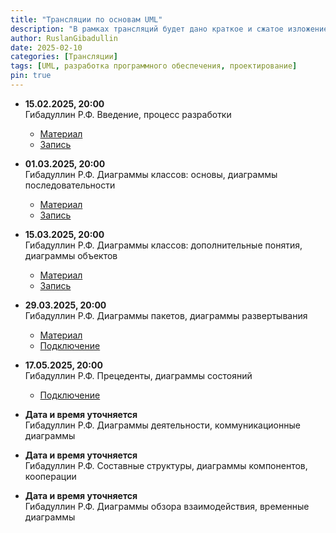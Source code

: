 ```yaml
---
title: "Трансляции по основам UML"
description: "В рамках трансляций будет дано краткое и сжатое изложение сути UML и особенностей применения этого языка в современном процессе разработки программного обеспечения. Будут представлены все главные типы диаграмм UML, рассказано, для чего они предназначены и какие нотации применяются при их создании и чтении. Это диаграммы классов, последовательности, объектов, пакетов, развертывания, прецедентов, состояний, деятельности, составных структур, компонентов, обзора взаимодействия, коммуникационные и временные."
author: RuslanGibadullin
date: 2025-02-10
categories: [Трансляции]
tags: [UML, разработка программного обеспечения, проектирование]
pin: true
---
```


- **15.02.2025, 20:00**  
  Гибадуллин Р.Ф. Введение, процесс разработки  
  - [Материал](https://csharpcooking.github.io/theory/Osnovy-UML-1-Vvedenie-Protcess-Razrabotki.pdf)
  - [Запись](https://t.me/CSharpCooking/217)
  
- **01.03.2025, 20:00**  
  Гибадуллин Р.Ф. Диаграммы классов: основы, диаграммы последовательности  
  - [Материал](https://csharpcooking.github.io/theory/Osnovy-UML-2-Class-Diagrams-Basics-Sequence-Diagrams.pdf)
  - [Запись](https://t.me/CSharpCooking/228)
  
- **15.03.2025, 20:00**  
  Гибадуллин Р.Ф. Диаграммы классов: дополнительные понятия, диаграммы объектов  
  - [Материал](https://csharpcooking.github.io/theory/Osnovy-UML-3-Class-Diagrams-Additional-Concepts-Object-Diagrams.pdf)
  - [Запись](https://t.me/CSharpCooking/230) 
  
- **29.03.2025, 20:00**  
  Гибадуллин Р.Ф. Диаграммы пакетов, диаграммы развертывания  
  - [Материал](https://csharpcooking.github.io/theory/Osnovy-UML-4-Package-Diagrams-Deployment-Diagrams.pdf)
  - [Подключение](https://my.mts-link.ru/j/111673973/2051904880)
  
- **17.05.2025, 20:00**  
  Гибадуллин Р.Ф. Прецеденты, диаграммы состояний  
  - [Подключение](https://kai.mts-link.ru/j/111673973/1837502871)

- **Дата и время уточняется**  
  Гибадуллин Р.Ф.  Диаграммы деятельности, коммуникационные диаграммы  
  
- **Дата и время уточняется**  
  Гибадуллин Р.Ф. Составные структуры, диаграммы компонентов, кооперации 
  
- **Дата и время уточняется**  
  Гибадуллин Р.Ф. Диаграммы обзора взаимодействия, временные диаграммы  
